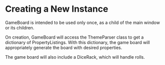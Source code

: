 # Creating a New Instance #
GameBoard is intended to be used only once, as a child of the main window or its children.

On creation, GameBoard will access the ThemeParser class to get a dictionary of PropertyListings.  With this dictionary, the game board will appropriately generate the board with desired properties.

The game board will also include a DiceRack, which will handle rolls.